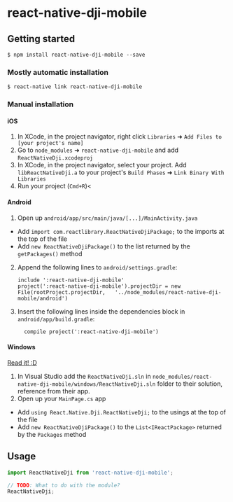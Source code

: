 
# react-native-dji-mobile

## Getting started

`$ npm install react-native-dji-mobile --save`

### Mostly automatic installation

`$ react-native link react-native-dji-mobile`

### Manual installation


#### iOS

1. In XCode, in the project navigator, right click `Libraries` ➜ `Add Files to [your project's name]`
2. Go to `node_modules` ➜ `react-native-dji-mobile` and add `ReactNativeDji.xcodeproj`
3. In XCode, in the project navigator, select your project. Add `libReactNativeDji.a` to your project's `Build Phases` ➜ `Link Binary With Libraries`
4. Run your project (`Cmd+R`)<

#### Android

1. Open up `android/app/src/main/java/[...]/MainActivity.java`
  - Add `import com.reactlibrary.ReactNativeDjiPackage;` to the imports at the top of the file
  - Add `new ReactNativeDjiPackage()` to the list returned by the `getPackages()` method
2. Append the following lines to `android/settings.gradle`:
  	```
  	include ':react-native-dji-mobile'
  	project(':react-native-dji-mobile').projectDir = new File(rootProject.projectDir, 	'../node_modules/react-native-dji-mobile/android')
  	```
3. Insert the following lines inside the dependencies block in `android/app/build.gradle`:
  	```
      compile project(':react-native-dji-mobile')
  	```

#### Windows
[Read it! :D](https://github.com/ReactWindows/react-native)

1. In Visual Studio add the `ReactNativeDji.sln` in `node_modules/react-native-dji-mobile/windows/ReactNativeDji.sln` folder to their solution, reference from their app.
2. Open up your `MainPage.cs` app
  - Add `using React.Native.Dji.ReactNativeDji;` to the usings at the top of the file
  - Add `new ReactNativeDjiPackage()` to the `List<IReactPackage>` returned by the `Packages` method


## Usage
```javascript
import ReactNativeDji from 'react-native-dji-mobile';

// TODO: What to do with the module?
ReactNativeDji;
```
  